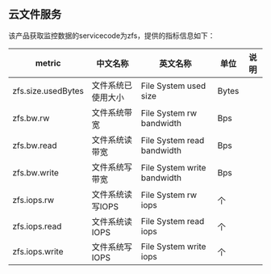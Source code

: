 ## 云文件服务  
该产品获取监控数据的servicecode为zfs，提供的指标信息如下：  

metric | 中文名称  | 英文名称 |单位 | 说明
---|--- |--- |--- |---
zfs.size.usedBytes|文件系统已使用大小|File System used size|Bytes|
zfs.bw.rw|文件系统带宽|File System rw bandwidth|Bps
zfs.bw.read|文件系统读带宽|File System read bandwidth|Bps|
zfs.bw.write|文件系统写带宽|File System write bandwidth|Bps|
zfs.iops.rw|文件系统读写IOPS|File System rw iops|个|
zfs.iops.read|文件系统读IOPS|File System read iops|个|
zfs.iops.write|文件系统写IOPS|File System write iops|个|

